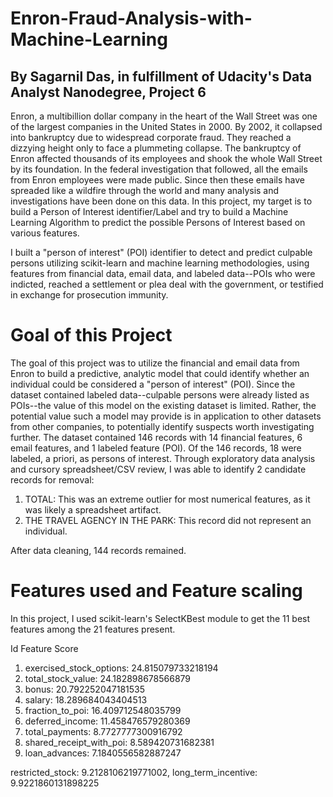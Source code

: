 # Enron-Fraud-Analysis-with-Machine-Learning
## By Sagarnil Das, in fulfillment of Udacity's Data Analyst Nanodegree, Project 6

Enron, a multibillion dollar company in the heart of the Wall Street was one of the largest companies in the United States in 2000. By 2002, it collapsed into bankruptcy due to widespread corporate fraud. They reached a dizzying height only to face a plummeting collapse. The bankruptcy of Enron affected thousands of its employees and shook the whole Wall Street by its foundation. In the federal investigation that followed, all the emails from Enron employees were made public. Since then these emails have spreaded like a wildfire through the world and many analysis and investigations have been done on this data. In this project, my target is to build a Person of Interest identifier/Label and try to build a Machine Learning Algorithm to predict the possible Persons of Interest based on various features.

I built a "person of interest" (POI) identifier to detect and predict culpable persons utilizing scikit-learn and machine learning methodologies, using features from financial data, email data, and labeled data--POIs who were indicted, reached a settlement or plea deal with the government, or testified in exchange for prosecution immunity.

# Goal of this Project

The goal of this project was to utilize the financial and email data from Enron to build a predictive, analytic model that could identify whether an individual could be considered a "person of interest" (POI). Since the dataset contained labeled data--culpable persons were already listed as POIs--the value of this model on the existing dataset is limited. Rather, the potential value such a model may provide is in application to other datasets from other companies, to potentially identify suspects worth investigating further. The dataset contained 146 records with 14 financial features, 6 email features, and 1 labeled feature (POI). Of the 146 records, 18 were labeled, a priori, as persons of interest. Through exploratory data analysis and cursory spreadsheet/CSV review, I was able to identify 2 candidate records for removal:

1. TOTAL: This was an extreme outlier for most numerical features, as it was likely a spreadsheet artifact.
2. THE TRAVEL AGENCY IN THE PARK: This record did not represent an individual.

After data cleaning, 144 records remained.

# Features used and Feature scaling
In this project, I used scikit-learn's SelectKBest module to get the 11 best features among the 21 features present.

Id         Feature                 Score 
1. exercised_stock_options: 24.815079733218194 
2. total_stock_value: 24.182898678566879 
3. bonus: 20.792252047181535 
4. salary: 18.289684043404513 
5. fraction_to_poi: 16.409712548035799 
6. deferred_income: 11.458476579280369
7. total_payments: 8.7727777300916792 
8. shared_receipt_with_poi: 8.589420731682381
9. loan_advances: 7.1840556582887247






restricted_stock: 9.2128106219771002, 
long_term_incentive: 9.9221860131898225
